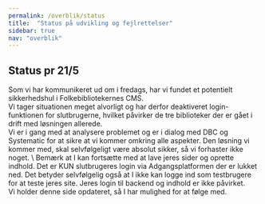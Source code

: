```yaml
---
permalink: /overblik/status
title:  "Status på udvikling og fejlrettelser"
sidebar: true
nav: "overblik"
---
```


## Status pr 21/5
Som vi har kommunikeret ud om i fredags, har vi fundet et potentielt sikkerhedshul i Folkebibliotekernes CMS.\
Vi tager situationen meget alvorligt og har derfor deaktiveret login-funktionen for slutbrugerne, hvilket påvirker de tre biblioteker der er gået i drift med løsningen allerede. \
Vi er i gang med at analysere problemet og er i dialog med DBC og Systematic for at sikre at vi kommer omkring alle aspekter. Den løsning vi kommer med, skal selvfølgeligt være absolut sikker, så vi forhaster ikke noget. 
\ Bemærk at I kan fortsætte med at lave jeres sider og oprette indhold. Det er KUN slutbrugeres login via Adgangsplatformen der er lukket ned. Det betyder selvfølgelig også at I ikke kan logge ind som testbrugere for at teste jeres site. Jeres login til backend og indhold er ikke påvirket.\
Vi holder denne side opdateret, så I har mulighed for at følge med.
